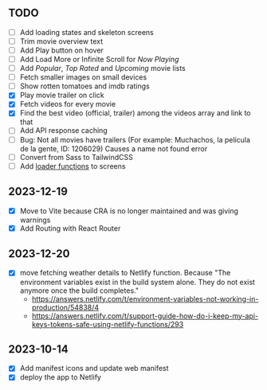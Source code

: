 TODO
---

- [ ] Add loading states and skeleton screens
- [ ] Trim movie overview text
- [ ] Add Play button on hover
- [ ] Add Load More or Infinite Scroll for _Now Playing_
- [ ] Add _Popular_, _Top Rated_ and _Upcoming_ movie lists
- [ ] Fetch smaller images on small devices
- [ ] Show rotten tomatoes and imdb ratings
- [x] Play movie trailer on click
- [x] Fetch videos for every movie
- [x] Find the best video (official, trailer) among the videos array and link to that
- [ ] Add API response caching
- [ ] Bug: Not all movies have trailers (For example: Muchachos, la película de la gente, ID: 1206029) Causes a name not found error
- [ ] Convert from Sass to TailwindCSS
- [ ] Add [loader functions](https://reactrouter.com/en/main/start/tutorial#loading-data) to screens

## 2023-12-19
- [x] Move to Vite because CRA is no longer maintained and was giving warnings
- [x] Add Routing with React Router

## 2023-12-20
- [x] move fetching weather details to Netlify function. Because "The environment variables exist in the build system alone. They do not exist anymore once the build completes."
  - https://answers.netlify.com/t/environment-variables-not-working-in-production/54838/4
  - https://answers.netlify.com/t/support-guide-how-do-i-keep-my-api-keys-tokens-safe-using-netlify-functions/293

## 2023-10-14
- [x] Add manifest icons and update web manifest
- [x] deploy the app to Netlify
